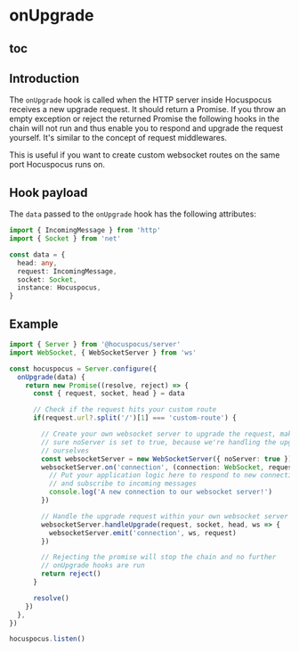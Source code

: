 # onUpgrade

## toc

## Introduction

The `onUpgrade` hook is called when the HTTP server inside Hocuspocus receives a new upgrade request. It should return a Promise. If you throw an empty exception or reject the returned Promise the following hooks in the chain will not run and thus enable you to respond and upgrade the request yourself. It's similar to the concept of request middlewares.

This is useful if you want to create custom websocket routes on the same port Hocuspocus runs on.

## Hook payload

The `data` passed to the `onUpgrade` hook has the following attributes:

```typescript
import { IncomingMessage } from 'http'
import { Socket } from 'net'

const data = {
  head: any,
  request: IncomingMessage,
  socket: Socket,
  instance: Hocuspocus,
}
```

## Example

```typescript
import { Server } from '@hocuspocus/server'
import WebSocket, { WebSocketServer } from 'ws'

const hocuspocus = Server.configure({
  onUpgrade(data) {
    return new Promise((resolve, reject) => {
      const { request, socket, head } = data

      // Check if the request hits your custom route
      if(request.url?.split('/')[1] === 'custom-route') {

        // Create your own websocket server to upgrade the request, make
        // sure noServer is set to true, because we're handling the upgrade
        // ourselves
        const websocketServer = new WebSocketServer({ noServer: true })
        websocketServer.on('connection', (connection: WebSocket, request: IncomingMessage) => {
          // Put your application logic here to respond to new connections
          // and subscribe to incoming messages
          console.log('A new connection to our websocket server!')
        })

        // Handle the upgrade request within your own websocket server
        websocketServer.handleUpgrade(request, socket, head, ws => {
          websocketServer.emit('connection', ws, request)
        })

        // Rejecting the promise will stop the chain and no further
        // onUpgrade hooks are run
        return reject()
      }

      resolve()
    })
  },
})

hocuspocus.listen()
```
